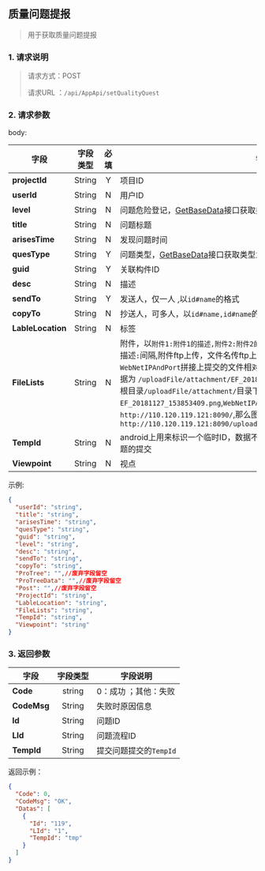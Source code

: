 ## 质量问题提报

> 用于获取质量问题提报

### 1. 请求说明

> 请求方式：POST
>
> 请求URL ：`/api/AppApi/setQualityQuest`

### 2. 请求参数

body:

| 字段              | 字段类型 | 必填 | 字段说明                                                     |
| ----------------- | :------: | :--: | ------------------------------------------------------------ |
| **projectId**     |  String  |  Y   | 项目ID                                                       |
| **userId**        |  String  |  N   | 用户ID                                                       |
| **level**         |  String  |  N   | 问题危险登记，[GetBaseData](../../project/getBaseData.md)接口获取类型为`QualityProblemLevel` |
| **title**         |  String  |  N   | 问题标题                                                     |
| **arisesTime**    |  String  |  N   | 发现问题时间                                                 |
| **quesType**      |  String  |  Y   | 问题类型，[GetBaseData](../../project/getBaseData.md)接口获取类型为`QualityProblemType` |
| **guid**          |  String  |  Y   | 关联构件ID                                                   |
| **desc**          |  String  |  N   | 描述                                                         |
| **sendTo**        |  String  |  Y   | 发送人，仅一人  ,以`id#name`的格式                           |
| **copyTo**        |  String  |  N   | 抄送人，可多人，以`id#name,id#name`的格式                    |
| **LableLocation** |  String  |  N   | 标签                                                         |
| **FileLists**     |  String  |  N   | 附件，以`附件1:附件1的描述,附件2:附件2的描述`的格式返回，多个附件`,`间隔，附件名与其描述`:`间隔,附件ftp上传，文件名传ftp上文件相对路径，上传成功后，使用[login](../../login/login.md)中 `WebNetIPAndPort`拼接上提交的文件相对路径能打开即为成功上传，比如你提交附件数据为 `/uploadFile/attachment/EF_20181127_153853409.png:图片描述`，图片上传到ftp根目录`/uploadFile/attachment/`目录下，命名为`EF_20181127_153853409.png`,`WebNetIPAndPort`路径假如是`http://110.120.119.121:8090/`,那么图片完整访问地址是`http://110.120.119.121:8090/uploadFile/attachment/EF_20181127_153853409.png` |
| **TempId**        |  String  |  N   | android上用来标识一个临时ID，数据不会入库，提交成功后原样返回，以区分那个问题的提交 |
| **Viewpoint**     |  String  |  N   | 视点                                                         |

示例:

```json
{
  "userId": "string",
  "title": "string",
  "arisesTime": "string",
  "quesType": "string",
  "guid": "string",
  "level": "string",
  "desc": "string",
  "sendTo": "string",
  "copyTo": "string",
  "ProTree": "",//废弃字段留空
  "ProTreeData": "",//废弃字段留空
  "Post": "",//废弃字段留空
  "ProjectId": "string",
  "LableLocation": "string",
  "FileLists": "string",
  "TempId": "string",
  "Viewpoint": "string"
}
```

### 3. 返回参数

| 字段        | 字段类型 | 字段说明               |
| ----------- | :------: | ---------------------- |
| **Code**    |  string  | 0：成功 ；其他：失败   |
| **CodeMsg** |  String  | 失败时原因信息         |
| **Id**      |  String  | 问题ID                 |
| **LId**     |  String  | 问题流程ID             |
| **TempId**  |  String  | 提交问题提交的`TempId` |

返回示例：

```json
{
  "Code": 0,
  "CodeMsg": "OK",
  "Datas": [
    {
      "Id": "119",
      "LId": "1",
      "TempId": "tmp"
    }
  ]
}
```